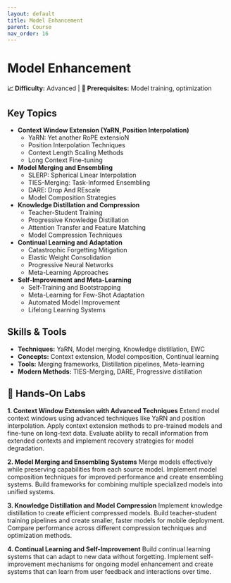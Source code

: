 ```yaml
---
layout: default
title: Model Enhancement
parent: Course
nav_order: 16
---
```


# Model Enhancement

**📈 Difficulty:** Advanced | **🎯 Prerequisites:** Model training, optimization

## Key Topics
- **Context Window Extension (YaRN, Position Interpolation)**
  - YaRN: Yet another RoPE extensioN
  - Position Interpolation Techniques
  - Context Length Scaling Methods
  - Long Context Fine-tuning
- **Model Merging and Ensembling**
  - SLERP: Spherical Linear Interpolation
  - TIES-Merging: Task-Informed Ensembling
  - DARE: Drop And REscale
  - Model Composition Strategies
- **Knowledge Distillation and Compression**
  - Teacher-Student Training
  - Progressive Knowledge Distillation
  - Attention Transfer and Feature Matching
  - Model Compression Techniques
- **Continual Learning and Adaptation**
  - Catastrophic Forgetting Mitigation
  - Elastic Weight Consolidation
  - Progressive Neural Networks
  - Meta-Learning Approaches
- **Self-Improvement and Meta-Learning**
  - Self-Training and Bootstrapping
  - Meta-Learning for Few-Shot Adaptation
  - Automated Model Improvement
  - Lifelong Learning Systems

## Skills & Tools
- **Techniques:** YaRN, Model merging, Knowledge distillation, EWC
- **Concepts:** Context extension, Model composition, Continual learning
- **Tools:** Merging frameworks, Distillation pipelines, Meta-learning
- **Modern Methods:** TIES-Merging, DARE, Progressive distillation

## 🔬 Hands-On Labs

**1. Context Window Extension with Advanced Techniques**
Extend model context windows using advanced techniques like YaRN and position interpolation. Apply context extension methods to pre-trained models and fine-tune on long-text data. Evaluate ability to recall information from extended contexts and implement recovery strategies for model degradation.

**2. Model Merging and Ensembling Systems**
Merge models effectively while preserving capabilities from each source model. Implement model composition techniques for improved performance and create ensembling systems. Build frameworks for combining multiple specialized models into unified systems.

**3. Knowledge Distillation and Model Compression**
Implement knowledge distillation to create efficient compressed models. Build teacher-student training pipelines and create smaller, faster models for mobile deployment. Compare performance across different compression techniques and optimization methods.

**4. Continual Learning and Self-Improvement**
Build continual learning systems that can adapt to new data without forgetting. Implement self-improvement mechanisms for ongoing model enhancement and create systems that can learn from user feedback and interactions over time.